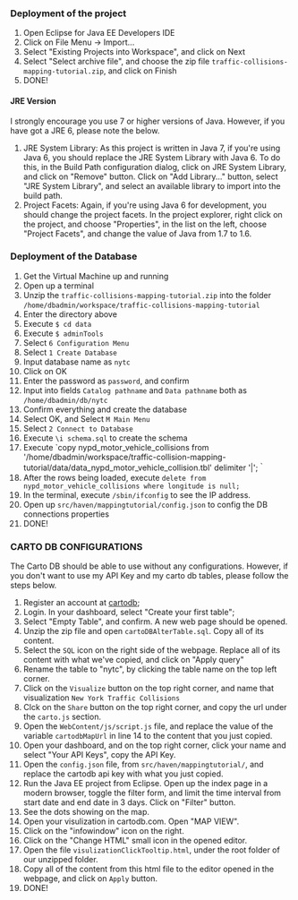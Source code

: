 

### Deployment of the project
1. Open Eclipse for Java EE Developers IDE
2. Click on File Menu -> Import...
3. Select "Existing Projects into Workspace", and click on Next
4. Select "Select archive file", and choose the zip file `traffic-collisions-mapping-tutorial.zip`, and click on Finish
5. DONE!

#### JRE Version
I strongly encourage you use 7 or higher versions of Java. However, if you have got a JRE 6, please note the below.

1. JRE System Library: As this project is written in Java 7, if you're using Java 6, you should replace the JRE System Library with Java 6. To do this, in the Build Path configuration dialog, click on JRE System Library, and click on "Remove" button. Click on "Add Library..." button, select "JRE System Library", and select an available library to import into the build path.
2. Project Facets: Again, if you're using Java 6 for development, you should change the project facets. In the project explorer, right click on the project, and choose "Properties", in the list on the left, choose "Project Facets", and change the value of Java from 1.7 to 1.6.


### Deployment of the Database
1. Get the Virtual Machine up and running
2. Open up a terminal
3. Unzip the `traffic-collisions-mapping-tutorial.zip` into the folder `/home/dbadmin/workspace/traffic-collisions-mapping-tutorial`
4. Enter the directory above
5. Execute `$ cd data`
6. Execute `$ adminTools`
7. Select `6 Configuration Menu`
8. Select `1 Create Database`
9. Input database name as `nytc`
10. Click on OK
11. Enter the password as `password`, and confirm
12. Input into fields `Catalog pathname` and `Data pathname` both as `/home/dbadmin/db/nytc`
13. Confirm everything and create the database
14. Select OK, and Select `M Main Menu`
15. Select `2 Connect to Database`
16. Execute `\i schema.sql` to create the schema
17. Execute `copy nypd_motor_vehicle_collisions from '/home/dbadmin/workspace/traffic-collision-mapping-tutorial/data/data_nypd_motor_vehicle_collision.tbl' delimiter '|';｀
18. After the rows being loaded, execute `delete from nypd_motor_vehicle_collisions where longitude is null;`
19. In the terminal, execute `/sbin/ifconfig` to see the IP address.
20. Open up `src/haven/mappingtutorial/config.json` to config the DB connections properties
21. DONE!

### CARTO DB CONFIGURATIONS
The Carto DB should be able to use without any configurations. However, if you don't want to use my API Key and my carto db tables, please follow the steps below.

1. Register an account at [cartodb](http://cartodb.com);
2. Login. In your dashboard, select "Create your first table";
3. Select "Empty Table", and confirm. A new web page should be opened.
4. Unzip the zip file and open `cartoDBAlterTable.sql`. Copy all of its content.
5. Select the `SQL` icon on the right side of the webpage. Replace all of its content with what we've copied, and click on "Apply query"
6. Rename the table to "nytc", by clicking the table name on the top left corner.
7. Click on the `Visualize` button on the top right corner, and name that visualization `New York Traffic Collisions`
8. Clck on the `Share` button on the top right corner, and copy the url under the `carto.js` section.
9. Open the `WebContent/js/script.js` file, and replace the value of the variable `cartodbMapUrl` in line 14 to the content that you just copied.
10. Open your dashboard, and on the top right corner, click your name and select "Your API Keys", copy the API Key.
11. Open the `config.json` file, from `src/haven/mappingtutorial/`, and replace the cartodb api key with what you just copied.
12. Run the Java EE project from Eclipse. Open up the index page in a modern browser, toggle the filter form, and limit the time interval from start date and end date in 3 days. Click on "Filter" button.
13. See the dots showing on the map.
14. Open your visulization in cartodb.com. Open "MAP VIEW".
15. Click on the "infowindow" icon on the right.
16. Click on the "Change HTML" small icon in the opened editor.
17. Open the file `visulizationClickTooltip.html`, under the root folder of our unzipped folder.
18. Copy all of the content from this html file to the editor opened in the webpage, and click on `Apply` button.
19. DONE!

